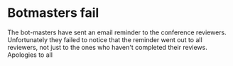 # Botmasters fail

The bot-masters have sent an email reminder to the conference reviewers. Unfortunately they failed to notice that the reminder went out to all reviewers, not just to the ones who haven't completed their reviews. Apologies to all
